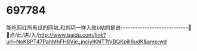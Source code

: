 # 697784
能吃网红所有瓜的网站,和刘玥一样入驻b站的是谁----------------------------🧺🧺点/此/进/入/http://www.baidu.com/link?url=NoK8PT47PahMhFH8Vie_jnciyIKNTTtVBQKpill6udK&amp;wd
